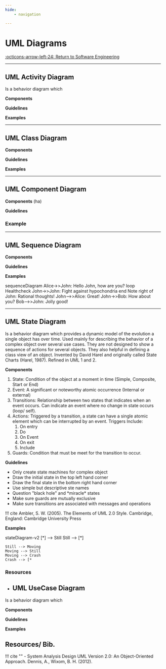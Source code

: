 ```yaml
---
hide:
    - navigation

---
```


# UML Diagrams

[:octicons-arrow-left-24: Return to Software Engineering](/Knowledge-Notebook/Software-Engineering/)

---

<script src="https://cdn.jsdelivr.net/npm/mermaid/dist/mermaid.min.js"></script>
<script>
    mermaid.initialize({ startOnLoad: true });
</script>

## UML Activity Diagram

Is a behavior diagram which

**Components**

**Guidelines**

**Examples**

---

## UML Class Diagram

**Components**

**Guidelines**

**Examples**

---

## UML Component Diagram

**Components** (ha)

**Guidelines**

### Example

---

## UML Sequence Diagram

**Components**

**Guidelines**

**Examples**

<div class="mermaid">
sequenceDiagram
  Alice->>John: Hello John, how are you?
  loop Healthcheck
      John->>John: Fight against hypochondria
  end
  Note right of John: Rational thoughts!
  John-->>Alice: Great!
  John->>Bob: How about you?
  Bob-->>John: Jolly good!
</div>

---

## UML State Diagram

Is a behavior diagram which provides a dynamic model of the evolution a single object has over time. Used mainly for describing the behavior of a complex object over several use cases. They are not designed to show a sequence of actions for several objects. They also helpful in defining a class view of an object. Invented by David Harel and originally called State Charts (Harel, 1987). Refined in UML 1 and 2.

**Components**

<!-- TODO: Add photos of each component -->

1. State: Condition of the object at a moment in time (Simple, Composite, Start or End)
2. Event: A significant or noteworthy atomic occurrence (Internal or external)
3. Transitions: Relationship between two states that indicates when an event occurs. Can indicate an event where no change in state occurs (loop/ self).
4. Actions: Triggered by a transition, a state can have a single atomic element which can be interrupted by an event. Triggers Include:
      1. On entry
      2. Do
      3. On Event
      4. On exit
      5. Include
5. Guards: Condition that must be meet for the transition to occur.

**Guidelines**

- Only create state machines for complex object
- Draw the initial state in the top left hand corner
- Draw the final state in the bottom right hand corner
- Use simple but descriptive ste names
- Question "black hole" and \*miracle\* states
- Make sure guards are mutually exclusive
- Make sure transitions are associated with messages and operations

!!! cite
    Ambler, S. W. (2005). The Elements of UML 2.0 Style. Cambridge, England: Cambridge University Press

**Examples**

<div class="mermaid">
stateDiagram-v2
    [*] --> Still
    Still --> [*]

    Still --> Moving
    Moving --> Still
    Moving --> Crash
    Crash --> [*
</div>

### Resources


- ## UML UseCase Diagram

Is a behavior diagram which

**Components**

**Guidelines**

**Examples**

## Resources/ Bib.

!!! cite ""
    - System Analysis Design UML Version 2.0: An Object-Oriented Approach. Dennis, A., Wixom, B. H. (2012).